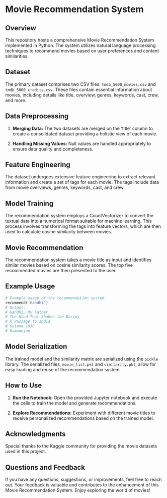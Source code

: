 

# Movie Recommendation System

## Overview

This repository hosts a comprehensive Movie Recommendation System implemented in Python. The system utilizes natural language processing techniques to recommend movies based on user preferences and content similarities.

## Dataset

The primary dataset comprises two CSV files: `tmdb_5000_movies.csv` and `tmdb_5000_credits.csv`. These files contain essential information about movies, including details like title, overview, genres, keywords, cast, crew, and more.

## Data Preprocessing

1. **Merging Data:** The two datasets are merged on the 'title' column to create a consolidated dataset providing a holistic view of each movie.

2. **Handling Missing Values:** Null values are handled appropriately to ensure data quality and completeness.

## Feature Engineering

The dataset undergoes extensive feature engineering to extract relevant information and create a set of tags for each movie. The tags include data from movie overviews, genres, keywords, cast, and crew.

## Model Training

The recommendation system employs a CountVectorizer to convert the textual data into a numerical format suitable for machine learning. This process involves transforming the tags into feature vectors, which are then used to calculate cosine similarity between movies.

## Movie Recommendation

The recommendation system takes a movie title as input and identifies similar movies based on cosine similarity scores. The top five recommended movies are then presented to the user.

## Example Usage

```python
# Example usage of the recommendation system
recommend('Gandhi')
# Output:
# Gandhi, My Father
# The Wind That Shakes the Barley
# A Passage to India
# Guiana 1838
# Ramanujan
```

## Model Serialization

The trained model and the similarity matrix are serialized using the `pickle` library. The serialized files, `movie_list.pkl` and `similarity.pkl`, allow for easy loading and reuse of the recommendation system.

## How to Use

1. **Run the Notebook:** Open the provided Jupyter notebook and execute the cells to train the model and generate recommendations.

2. **Explore Recommendations:** Experiment with different movie titles to receive personalized recommendations based on the trained model.

## Acknowledgments

Special thanks to the Kaggle community for providing the movie datasets used in this project.

## Questions and Feedback

If you have any questions, suggestions, or improvements, feel free to reach out. Your feedback is valuable and contributes to the enhancement of this Movie Recommendation System. Enjoy exploring the world of movies!
